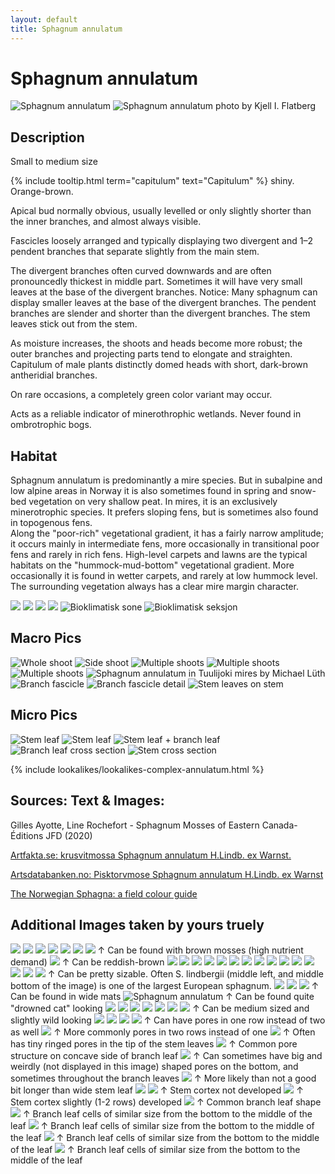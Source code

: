 ```yaml
---
layout: default
title: Sphagnum annulatum
---
```


# Sphagnum annulatum

<img src="F148131920x1920.webp" alt="Sphagnum annulatum" />  

<img src="sphagnum-annulatum-foto-kjell-i-flatberg-.jpg" alt="Sphagnum annulatum photo by Kjell I. Flatberg" />  

## Description
Small to medium size

{% include tooltip.html term="capitulum" text="Capitulum" %} shiny. Orange-brown.

Apical bud normally obvious, usually levelled or only slightly shorter than the inner branches, and almost always visible.

Fascicles loosely arranged and typically displaying two divergent and 1–2 pendent branches that separate slightly from the main stem.

The divergent branches often curved downwards and are often pronouncedly thickest in middle part. Sometimes it will have very small leaves at the base of the divergent branches. Notice: Many sphagnum can display smaller leaves at the base of the divergent branches. The pendent branches are slender and shorter than the divergent branches. The stem leaves stick out from the stem.

As moisture increases, the shoots and heads become more robust; the outer branches and projecting parts tend to elongate and straighten. Capitulum of male plants distinctly domed heads with short, dark-brown antheridial branches.

On rare occasions, a completely green color variant may occur.

Acts as a reliable indicator of minerothrophic wetlands. Never found in ombrotrophic bogs.

## Habitat
Sphagnum annulatum is predominantly a mire species. But in subalpine and low alpine areas in Norway it is also sometimes found in spring and snow-bed vegetation on very shallow peat. In mires, it is an exclusively minerotrophic species. It prefers sloping fens, but is sometimes also found in topogenous fens.  
Along the "poor-rich" vegetational gradient, it has a fairly narrow amplitude; it occurs mainly in intermediate fens, more occasionally in transitional poor fens and rarely in rich fens. High-level carpets and lawns are the typical habitats on the "hummock-mud-bottom" vegetational gradient. More occasionally it is found in wetter carpets, and rarely at low hummock level. The surrounding vegetation always has a clear mire margin character.

<img src="20250720_164130.jpg" />

<img src="20250712_145252.jpg" />

<img src="20230617_142526.jpg" />

<img src="20250621_153347.jpg" />

<img src="bioklimatisk-sone.webp" loading="lazy" alt="Bioklimatisk sone" />

<img src="bioklimatisk-seksjon.webp" loading="lazy" alt="Bioklimatisk seksjon" />

## Macro Pics

<img src="shoot-side.png" loading="lazy" alt="Whole shoot" />

<img src="shoot-top-down.png" loading="lazy" alt="Side shoot" />

<img src="shoot-multiple.png" loading="lazy" alt="Multiple shoots" />

<img src="shoot-multiple-2.webp" loading="lazy" alt="Multiple shoots" />

<img src="shoot-multiple-3.webp" loading="lazy" alt="Multiple shoots" />

<img src="Sphagnum annulatum in Tuulijoki mires Kittilä Michael Lüth.png" loading="lazy" alt="Sphagnum annulatum in Tuulijoki mires by Michael Lüth" />

<img src="branch-fascicle.webp" loading="lazy" alt="Branch fascicle" />

<img src="20250807_135500.jpg" loading="lazy" alt="Branch fascicle detail" />

<img src="stem-leaves-on-stem.webp" loading="lazy" alt="Stem leaves on stem" />

## Micro Pics

<img src="leaf-stem.png" loading="lazy" alt="Stem leaf" />

<img src="leaf-stem-2.png" loading="lazy" alt="Stem leaf" />

<img src="leaf-stem-branch.webp" loading="lazy" alt="Stem leaf + branch leaf" />

<img src="leaf-branch-cross-section.png" loading="lazy" alt="Branch leaf cross section" />

<img src="stem-cross-section.png" loading="lazy" alt="Stem cross section" />

{% include lookalikes/lookalikes-complex-annulatum.html %}

## **Sources: Text & Images**:

Gilles Ayotte, Line Rochefort - Sphagnum Mosses of Eastern Canada-Éditions JFD (2020)

[Artfakta.se: krusvitmossa Sphagnum annulatum H.Lindb. ex Warnst.](https://artfakta.se/taxa/2883/information?src=1&class=11)

[Artsdatabanken.no: Pisktorvmose Sphagnum annulatum H.Lindb. ex Warnst](https://artsdatabanken.no/Pages/186268/)

[The Norwegian Sphagna: a field colour guide](https://ntnuopen.ntnu.no/ntnu-xmlui/handle/11250/271981)

## **Additional Images taken by yours truely**

<img src="20230617_105027.jpg" loading="lazy" />  

<img src="20230617_105037.jpg" loading="lazy" />  

<img src="20230618_110417.jpg" loading="lazy" />  

<img src="20230618_110425.jpg" loading="lazy" />  

<img src="20230805_180655.jpg" loading="lazy" />  

<img src="20230805_181123.jpg" loading="lazy" />  

<img src="20250720_163124.jpg" loading="lazy" />  
↑ Can be found with  brown mosses (high nutrient demand)

<img src="20250720_163045.jpg" loading="lazy" />  
↑ Can be reddish-brown

<img src="20230805_181128.jpg" loading="lazy" />  

<img src="20230805_181133.jpg" loading="lazy" />  

<img src="20230805_181148.jpg" loading="lazy" />  

<img src="20230805_190256.jpg" loading="lazy" />  

<img src="20230807_130222.jpg" loading="lazy" />  

<img src="20230807_130228.jpg" loading="lazy" />  

<img src="20230807_174512.jpg" loading="lazy" />  

<img src="20240817_175424.jpg" loading="lazy" />  

<img src="20240817_175558.jpg" loading="lazy" />  

<img src="20240817_175615.jpg" loading="lazy" />  

<img src="20240818_143706.jpg" loading="lazy" />  

<img src="20250621_151145.jpg" loading="lazy" />  

<img src="20250621_151152.jpg" loading="lazy" />  

<img src="20250621_151201.jpg" loading="lazy" />  

<img src="20250621_151405.jpg" loading="lazy" />  
↑ Can be pretty sizable. Often S. lindbergii (middle left, and middle bottom of the image) is one of the largest European sphagnum.  

<img src="20250621_151409.jpg" loading="lazy" />  

<img src="20250621_151416.jpg" loading="lazy" />   

<img src="20250621_151421.jpg" loading="lazy" />  
↑ Can be found in wide mats

<img src="sphagnum_annulatum1.jpg" loading="lazy" alt="Sphagnum annulatum" />    
↑ Can be found quite "drowned cat" looking  

<img src="20250712_144259.jpg" loading="lazy" />  

<img src="20250712_144305.jpg" loading="lazy" />   

<img src="20250712_144318.jpg" loading="lazy" />  

<img src="20250712_145117.jpg" loading="lazy" />  

<img src="20250712_145142.jpg" loading="lazy" />  

<img src="20250712_150356.jpg" loading="lazy" />  

<img src="20250714_103356.jpg" loading="lazy" />  
↑ Can be medium sized and slightly wild looking

<img src="20250714_103409.jpg" loading="lazy" />  

<img src="20250714_103423.jpg" loading="lazy" />  

<img src="20230807_131718.jpg" loading="lazy" />  

<img src="20230807_132247.jpg" loading="lazy" />  
↑ Can have pores in one row instead of two as well  

<img src="20230807_133727.jpg" loading="lazy" />  
↑ More commonly pores in two rows instead of one  

<img src="20240818_144505.jpg" loading="lazy" />  
↑ Often has tiny ringed pores in the tip of the stem leaves  

<img src="20240818_143951.jpg" loading="lazy" />  
↑ Common pore structure on concave side of branch leaf  

<img src="20240818_144117.jpg" loading="lazy" />  
↑ Can sometimes have big and weirdly (not displayed in this image) shaped pores on the bottom, and sometimes throughout the branch leaves  

<img src="20230807_134106.jpg" loading="lazy" />  
↑ More likely than not a good bit longer than wide stem leaf  

<img src="20230807_134721.jpg" loading="lazy" /> 

<img src="20230807_134820.jpg" loading="lazy" />  
↑ Stem cortex not developed  

<img src="20250724_145330.jpg" loading="lazy" />  
↑ Stem cortex slightly (1-2 rows) developed  

<img src="20230807_133902.jpg" loading="lazy" />    
↑ Common branch leaf shape 

<img src="20240818_144349.jpg" loading="lazy" />  
↑ Branch leaf cells of similar size from the bottom to the middle of the leaf  

<img src="20250731_133339.jpg" loading="lazy" />  
↑ Branch leaf cells of similar size from the bottom to the middle of the leaf  

<img src="20250731_133533.jpg" loading="lazy" />  
↑ Branch leaf cells of similar size from the bottom to the middle of the leaf  

<img src="20250731_140041.jpg" loading="lazy" />  
↑ Branch leaf cells of similar size from the bottom to the middle of the leaf  
